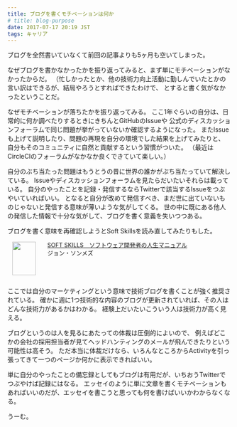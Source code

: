 ```yaml
---
title: ブログを書くモチベーションは何か
# title: blog-purpose
date: 2017-07-17 20:19 JST
tags: キャリア
---
```


ブログを全然書いていなくて前回の記事よりも5ヶ月も空いてしまった。

なぜブログを書かなかったかを振り返ってみると、まず単にモチベーションがなかったからだ。
（忙しかったとか、他の技術力向上活動に勤しんでいたとかの言い訳はできるが、結局やろうとすればできたわけで、
とすると書く気がなかったということだ。

なぜモチベーションが落ちたかを振り返ってみる。
ここ1年ぐらいの自分は、日常的に何か調べたりするときにきちんとGitHubのIssueや
公式のディスカッションフォーラムで同じ問題が挙がっていないか確認するようになった。
またIssueも上げて説明したり、問題の再現を自分の環境でした結果を上げてみたりと、
自分もそのコミュニティに自然と貢献するという習慣がついた。
（最近はCircleCIのフォーラムがなかなか良くできていて楽しい。）

自分のぶち当たった問題はもうとうの昔に世界の誰かがぶち当たっていて解決している。
Issueやディスカッションフォーラムを見たらだいたいそれらは載っている。
自分のやったことを記録・発信するならTwitterで該当するIssueをつぶやいていればいい。
となると自分が改めて発信すべき、まだ世に出ていないものじゃないと発信する意味が薄いような気がしてくる。
世の中に既にある他人の発信した情報で十分な気がして、ブログを書く意義を失いつつある。

ブログを書く意味を再確認しようとSoft Skillsを読み直してみたりもした。

<!-- markdownlint-disable MD045 -->
<div class="babylink-box" style="overflow: hidden; font-size: small; zoom: 1; margin: 15px 0; text-align: left;"><div class="babylink-image" style="float: left; margin: 0px 15px 10px 0px; width: 75px; height: 75px; text-align: center;"><a href="http://www.amazon.co.jp/exec/obidos/ASIN/B01GDS0994/ikuwow-22/" rel="nofollow" target="_blank"><img style="border-top: medium none; border-right: medium none; border-bottom: medium none; border-left: medium none;" src="https://images-fe.ssl-images-amazon.com/images/I/51xVQQcUloL._SL75_.jpg" width="53" height="75" /></a></div><div class="babylink-info" style="overflow: hidden; zoom: 1; line-height: 120%;"><div class="babylink-title" style="margin-bottom: 2px; line-height: 120%;"><a href="http://www.amazon.co.jp/exec/obidos/ASIN/B01GDS0994/ikuwow-22/" rel="nofollow" target="_blank">SOFT SKILLS　ソフトウェア開発者の人生マニュアル</a></div><div class="babylink-manufacturer" style="margin-bottom: 5px;">ジョン・ソンメズ</div></div><div class="booklink-footer" style="clear: left"></div></div>

ここでは自分のマーケティングという意味で技術ブログを書くことが強く推奨されている。
確かに週に1つ技術的な内容のブログが更新されていれば、その人はどんな技術力があるかはわかる。
経験上だいたいこういう人は技術力が高く見える。

ブログというのは人を見るにあたっての体裁は圧倒的によいので、
例えばどこかの会社の採用担当者が見てヘッドハンティングのメールが飛んできたりという可能性は高そう。
ただ本当に体裁だけなら、いろんなところからActivityを引っ張ってきて一つのページか何かに表示できればいい。

単に自分のやったことの備忘録としてもブログは有用だが、いちおうTwitterでつぶやけば記録にはなる。
エッセイのように単に文章を書くモチベーションもあればいいのだが、エッセイを書こうと思っても何を書けばいいかわからなくなる。

うーむ。
